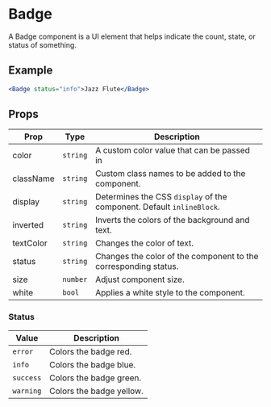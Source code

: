 # Badge

A Badge component is a UI element that helps indicate the count, state, or status of something.

## Example

```jsx
<Badge status="info">Jazz Flute</Badge>
```

## Props

| Prop      | Type     | Description                                                           |
| --------- | -------- | --------------------------------------------------------------------- |
| color     | `string` | A custom color value that can be passed in                            |
| className | `string` | Custom class names to be added to the component.                      |
| display   | `string` | Determines the CSS `display` of the component. Default `inlineBlock`. |
| inverted  | `string` | Inverts the colors of the background and text.                        |
| textColor | `string` | Changes the color of text.                                            |
| status    | `string` | Changes the color of the component to the corresponding status.       |
| size      | `number` | Adjust component size.                                                |
| white     | `bool`   | Applies a white style to the component.                               |

### Status

| Value     | Description              |
| --------- | ------------------------ |
| `error`   | Colors the badge red.    |
| `info`    | Colors the badge blue.   |
| `success` | Colors the badge green.  |
| `warning` | Colors the badge yellow. |

